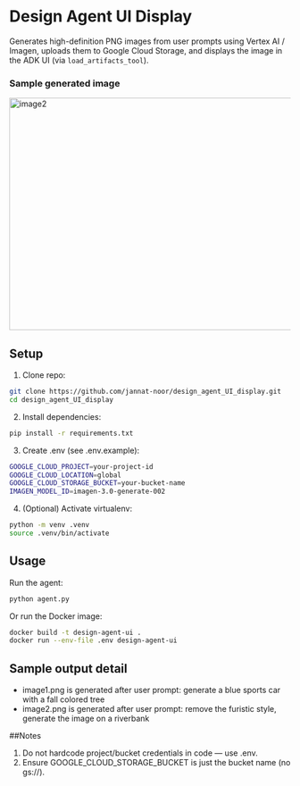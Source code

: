 # Design Agent UI Display

Generates high-definition PNG images from user prompts using Vertex AI / Imagen, uploads them to Google Cloud Storage, and displays the image in the ADK UI (via `load_artifacts_tool`).

### Sample generated image
<img width="540" height="416" alt="image2" src="https://github.com/user-attachments/assets/596b0b9f-83ed-4992-a1b9-625d1956ce60" />

## Setup

1. Clone repo:
```bash
git clone https://github.com/jannat-noor/design_agent_UI_display.git
cd design_agent_UI_display
```

2. Install dependencies:
```bash
pip install -r requirements.txt
```
3. Create .env (see .env.example):
```bash
GOOGLE_CLOUD_PROJECT=your-project-id
GOOGLE_CLOUD_LOCATION=global
GOOGLE_CLOUD_STORAGE_BUCKET=your-bucket-name
IMAGEN_MODEL_ID=imagen-3.0-generate-002
```
4. (Optional) Activate virtualenv:
```bash
python -m venv .venv
source .venv/bin/activate
```
## Usage
Run the agent:
```bash
python agent.py
```
Or run the Docker image:
```bash
docker build -t design-agent-ui .
docker run --env-file .env design-agent-ui
```
## Sample output detail
- image1.png is generated after user prompt: generate a blue sports car with a fall colored tree
- image2.png is generated after user prompt: remove the furistic style, generate the image on a riverbank


##Notes
1. Do not hardcode project/bucket credentials in code — use .env.
2. Ensure GOOGLE_CLOUD_STORAGE_BUCKET is just the bucket name (no gs://).
